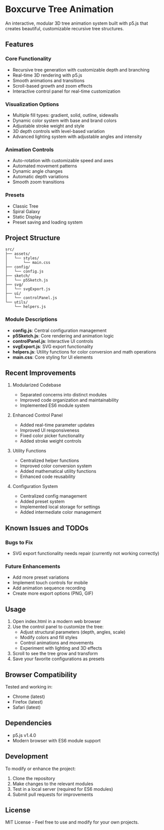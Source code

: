 # Boxcurve Tree Animation

An interactive, modular 3D tree animation system built with p5.js that creates beautiful, customizable recursive tree structures.

## Features

### Core Functionality
- Recursive tree generation with customizable depth and branching
- Real-time 3D rendering with p5.js
- Smooth animations and transitions
- Scroll-based growth and zoom effects
- Interactive control panel for real-time customization

### Visualization Options
- Multiple fill types: gradient, solid, outline, sidewalls
- Dynamic color system with base and brand colors
- Adjustable stroke weight and style
- 3D depth controls with level-based variation
- Advanced lighting system with adjustable angles and intensity

### Animation Controls
- Auto-rotation with customizable speed and axes
- Automated movement patterns
- Dynamic angle changes
- Automatic depth variations
- Smooth zoom transitions

### Presets
- Classic Tree
- Spiral Galaxy
- Static Display
- Preset saving and loading system

## Project Structure

```
src/
├── assets/
│   └── styles/
│       └── main.css
├── config/
│   └── config.js
├── sketch/
│   └── p5Sketch.js
├── svg/
│   └── svgExport.js
├── ui/
│   └── controlPanel.js
└── utils/
    └── helpers.js
```

### Module Descriptions

- **config.js**: Central configuration management
- **p5Sketch.js**: Core rendering and animation logic
- **controlPanel.js**: Interactive UI controls
- **svgExport.js**: SVG export functionality
- **helpers.js**: Utility functions for color conversion and math operations
- **main.css**: Core styling for UI elements

## Recent Improvements

1. Modularized Codebase
   - Separated concerns into distinct modules
   - Improved code organization and maintainability
   - Implemented ES6 module system

2. Enhanced Control Panel
   - Added real-time parameter updates
   - Improved UI responsiveness
   - Fixed color picker functionality
   - Added stroke weight controls

3. Utility Functions
   - Centralized helper functions
   - Improved color conversion system
   - Added mathematical utility functions
   - Enhanced code reusability

4. Configuration System
   - Centralized config management
   - Added preset system
   - Implemented local storage for settings
   - Added intermediate color management

## Known Issues and TODOs

### Bugs to Fix
- SVG export functionality needs repair (currently not working correctly)

### Future Enhancements
- Add more preset variations
- Implement touch controls for mobile
- Add animation sequence recording
- Create more export options (PNG, GIF)

## Usage

1. Open index.html in a modern web browser
2. Use the control panel to customize the tree:
   - Adjust structural parameters (depth, angles, scale)
   - Modify colors and fill styles
   - Control animations and movements
   - Experiment with lighting and 3D effects
3. Scroll to see the tree grow and transform
4. Save your favorite configurations as presets

## Browser Compatibility

Tested and working in:
- Chrome (latest)
- Firefox (latest)
- Safari (latest)

## Dependencies

- p5.js v1.4.0
- Modern browser with ES6 module support

## Development

To modify or enhance the project:
1. Clone the repository
2. Make changes to the relevant modules
3. Test in a local server (required for ES6 modules)
4. Submit pull requests for improvements

## License

MIT License - Feel free to use and modify for your own projects.